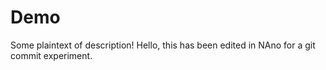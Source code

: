 # Demo

Some plaintext of description!
Hello, this has been edited in NAno for a git commit experiment.
